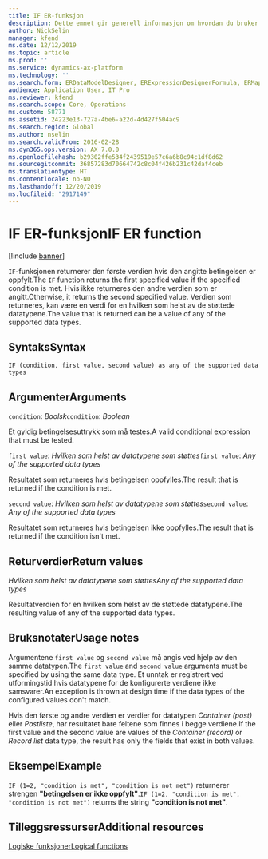 ```yaml
---
title: IF ER-funksjon
description: Dette emnet gir generell informasjon om hvordan du bruker ER-funksjonen IF.
author: NickSelin
manager: kfend
ms.date: 12/12/2019
ms.topic: article
ms.prod: ''
ms.service: dynamics-ax-platform
ms.technology: ''
ms.search.form: ERDataModelDesigner, ERExpressionDesignerFormula, ERMappedFormatDesigner, ERModelMappingDesigner
audience: Application User, IT Pro
ms.reviewer: kfend
ms.search.scope: Core, Operations
ms.custom: 58771
ms.assetid: 24223e13-727a-4be6-a22d-4d427f504ac9
ms.search.region: Global
ms.author: nselin
ms.search.validFrom: 2016-02-28
ms.dyn365.ops.version: AX 7.0.0
ms.openlocfilehash: b29302ffe534f2439519e57c6a6b8c94c1df8d62
ms.sourcegitcommit: 36857283d70664742c8c04f426b231c42daf4ceb
ms.translationtype: HT
ms.contentlocale: nb-NO
ms.lasthandoff: 12/20/2019
ms.locfileid: "2917149"
---
```

# <span data-ttu-id="60ef7-103"><a name="IF">IF ER-funksjon</a></span><span class="sxs-lookup"><span data-stu-id="60ef7-103"><a name="IF">IF ER function</a></span></span>

[!include [banner](../includes/banner.md)]

<span data-ttu-id="60ef7-104">`IF`-funksjonen returnerer den første verdien hvis den angitte betingelsen er oppfylt.</span><span class="sxs-lookup"><span data-stu-id="60ef7-104">The `IF` function returns the first specified value if the specified condition is met.</span></span> <span data-ttu-id="60ef7-105">Hvis ikke returneres den andre verdien som er angitt.</span><span class="sxs-lookup"><span data-stu-id="60ef7-105">Otherwise, it returns the second specified value.</span></span> <span data-ttu-id="60ef7-106">Verdien som returneres, kan være en verdi for en hvilken som helst av de støttede datatypene.</span><span class="sxs-lookup"><span data-stu-id="60ef7-106">The value that is returned can be a value of any of the supported data types.</span></span>

## <a name="syntax"></a><span data-ttu-id="60ef7-107">Syntaks</span><span class="sxs-lookup"><span data-stu-id="60ef7-107">Syntax</span></span>

```
IF (condition, first value, second value) as any of the supported data types
```

## <a name="arguments"></a><span data-ttu-id="60ef7-108">Argumenter</span><span class="sxs-lookup"><span data-stu-id="60ef7-108">Arguments</span></span>

<span data-ttu-id="60ef7-109">`condition`: *Boolsk*</span><span class="sxs-lookup"><span data-stu-id="60ef7-109">`condition`: *Boolean*</span></span>

<span data-ttu-id="60ef7-110">Et gyldig betingelsesuttrykk som må testes.</span><span class="sxs-lookup"><span data-stu-id="60ef7-110">A valid conditional expression that must be tested.</span></span>

<span data-ttu-id="60ef7-111">`first value`: *Hvilken som helst av datatypene som støttes*</span><span class="sxs-lookup"><span data-stu-id="60ef7-111">`first value`: *Any of the supported data types*</span></span>

<span data-ttu-id="60ef7-112">Resultatet som returneres hvis betingelsen oppfylles.</span><span class="sxs-lookup"><span data-stu-id="60ef7-112">The result that is returned if the condition is met.</span></span>

<span data-ttu-id="60ef7-113">`second value`: *Hvilken som helst av datatypene som støttes*</span><span class="sxs-lookup"><span data-stu-id="60ef7-113">`second value`: *Any of the supported data types*</span></span>

<span data-ttu-id="60ef7-114">Resultatet som returneres hvis betingelsen ikke oppfylles.</span><span class="sxs-lookup"><span data-stu-id="60ef7-114">The result that is returned if the condition isn't met.</span></span>

## <a name="return-values"></a><span data-ttu-id="60ef7-115">Returverdier</span><span class="sxs-lookup"><span data-stu-id="60ef7-115">Return values</span></span>

<span data-ttu-id="60ef7-116">*Hvilken som helst av datatypene som støttes*</span><span class="sxs-lookup"><span data-stu-id="60ef7-116">*Any of the supported data types*</span></span>

<span data-ttu-id="60ef7-117">Resultatverdien for en hvilken som helst av de støttede datatypene.</span><span class="sxs-lookup"><span data-stu-id="60ef7-117">The resulting value of any of the supported data types.</span></span>

## <a name="usage-notes"></a><span data-ttu-id="60ef7-118">Bruksnotater</span><span class="sxs-lookup"><span data-stu-id="60ef7-118">Usage notes</span></span>

<span data-ttu-id="60ef7-119">Argumentene `first value` og `second value` må angis ved hjelp av den samme datatypen.</span><span class="sxs-lookup"><span data-stu-id="60ef7-119">The `first value` and `second value` arguments must be specified by using the same data type.</span></span> <span data-ttu-id="60ef7-120">Et unntak er registrert ved utformingstid hvis datatypene for de konfigurerte verdiene ikke samsvarer.</span><span class="sxs-lookup"><span data-stu-id="60ef7-120">An exception is thrown at design time if the data types of the configured values don't match.</span></span>

<span data-ttu-id="60ef7-121">Hvis den første og andre verdien er verdier for datatypen *Container (post)* eller *Postliste*, har resultatet bare feltene som finnes i begge verdiene.</span><span class="sxs-lookup"><span data-stu-id="60ef7-121">If the first value and the second value are values of the *Container (record)* or *Record list* data type, the result has only the fields that exist in both values.</span></span>

## <a name="example"></a><span data-ttu-id="60ef7-122">Eksempel</span><span class="sxs-lookup"><span data-stu-id="60ef7-122">Example</span></span>

<span data-ttu-id="60ef7-123">`IF (1=2, "condition is met", "condition is not met")` returnerer strengen **"betingelsen er ikke oppfylt"**.</span><span class="sxs-lookup"><span data-stu-id="60ef7-123">`IF (1=2, "condition is met", "condition is not met")` returns the string **"condition is not met"**.</span></span>

## <a name="additional-resources"></a><span data-ttu-id="60ef7-124">Tilleggsressurser</span><span class="sxs-lookup"><span data-stu-id="60ef7-124">Additional resources</span></span>

[<span data-ttu-id="60ef7-125">Logiske funksjoner</span><span class="sxs-lookup"><span data-stu-id="60ef7-125">Logical functions</span></span>](er-functions-category-logical.md)
